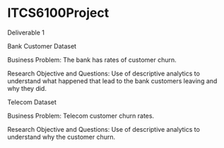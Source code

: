 # ITCS6100Project
Deliverable 1 

Bank Customer Dataset

Business Problem: The bank has rates of customer churn. 

Research Objective and Questions: Use of descriptive analytics to understand what happened that lead to the bank customers leaving and why they did. 



Telecom Dataset

Business Problem: Telecom customer churn rates. 

Research Objective and Questions: Use of descriptive analytics to understand why the customer churn. 

